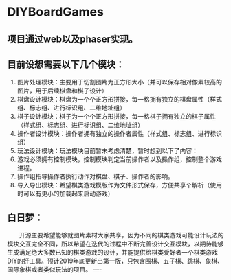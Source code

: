 # DIYBoardGames
## 项目通过web以及phaser实现。 
## 目前设想需要以下几个模块：
1. 图片处理模块：主要用于切割图片为正方形大小（并可以保存相对像素较高的图片，用于后续棋盘和棋子设计）
2. 棋盘设计模块：棋盘为一个个正方形拼接，每一格拥有独立的棋盘属性（样式组、标志组、进行标识组、二维地址组）
3. 棋子设计模块：棋子为一个个正方形拼接，每一格棋子拥有独立的棋子属性（样式组、标志组、进行标识组、二维地址组）
4. 操作者设计模块：操作者拥有独立的操作者属性（样式组、标志组、进行标识组）
5. 玩法设计模块：玩法模块目前暂未考虑清楚，暂时想到以下了内容：
 1. 游戏必须拥有控制模块，控制模块判定当前操作者以及操作组，控制整个游戏进程。
 2. 操作组指导操作者执行动作对棋盘、棋子、操作者的影响。
6. 导入导出模块：希望棋类游戏模版作为文件形式保存，方便共享个解析（使用时可以有更小的加载起来启动游戏）

## 白日梦：
&emsp;&emsp;开源主要希望能够就图片素材大家共享，因为不同的棋类游戏可能设计玩法的模块交互完全不同，所以希望在迭代的过程中不断完善设计交互模块，以期待能够生成满足绝大多数已知的棋类游戏的设计，并能提供给棋类爱好者一个棋类游戏DIY的好工具。预计2019年底更新出第一版，只包含围棋、五子棋、跳棋、象棋、国际象棋或者类似玩法的项目。
—-